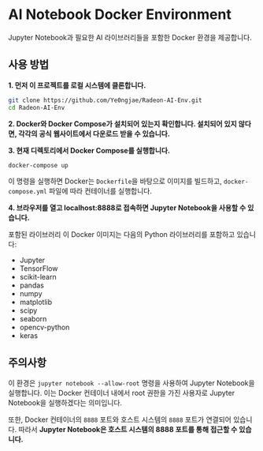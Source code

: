 # AI Notebook Docker Environment

Jupyter Notebook과 필요한 AI 라이브러리들을 포함한 Docker 환경을 제공합니다.

## 사용 방법

**1. 먼저 이 프로젝트를 로컬 시스템에 클론합니다.**

```bash
git clone https://github.com/Ye0ngjae/Radeon-AI-Env.git
cd Radeon-AI-Env
```

**2. Docker와 Docker Compose가 설치되어 있는지 확인합니다. 설치되어 있지 않다면, 각각의 공식 웹사이트에서 다운로드 받을 수 있습니다.**

**3. 현재 디렉토리에서 Docker Compose를 실행합니다.**

```bash
docker-compose up
```

이 명령을 실행하면 Docker는 `Dockerfile`을 바탕으로 이미지를 빌드하고, `docker-compose.yml` 파일에 따라 컨테이너를 실행합니다.

**4. 브라우저를 열고 localhost:8888로 접속하면 Jupyter Notebook을 사용할 수 있습니다.**

포함된 라이브러리
이 Docker 이미지는 다음의 Python 라이브러리를 포함하고 있습니다:

- Jupyter
- TensorFlow
- scikit-learn
- pandas
- numpy
- matplotlib
- scipy
- seaborn
- opencv-python
- keras

## 주의사항
이 환경은 `jupyter notebook --allow-root` 명령을 사용하여 Jupyter Notebook을 실행합니다. 이는 Docker 컨테이너 내에서 root 권한을 가진 사용자로 Jupyter Notebook을 실행하겠다는 의미입니다.

또한, Docker 컨테이너의 `8888` 포트와 호스트 시스템의 `8888` 포트가 연결되어 있습니다. 따라서 **Jupyter Notebook은 호스트 시스템의 8888 포트를 통해 접근할 수 있습니다.**
